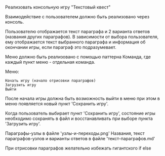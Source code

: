 Реализовать консольную игру "Текстовый квест"

Взаимодействие с пользователем должно быть реализовано через консоль.

Пользователю отображается текст параграфа и 2 варианта ответов (названия других параграфов). В зависимости от выбора пользователя, ему отображается текст выбранного параграфа и информация об окончании игры, если параграф это подразумевает.

Меню должно быть реализовано с помощью паттерна Команда, где каждый пункт меню - отдельная команда.

Меню:

    Начать игру (начало отрисовки параграфов)
    Загрузить игру
    Выйти

После начала игры должна быть возможность выйти в меню при этом в меню появляется новый пункт 'Сохранить игру'.

Когда пользователь выбирает пункт 'Сохранить игру', состояние игры необходимо сохранять в файл и восстанавливать при выборе пункта 'Загрузить игру'.

Параграфы-узлы в файле 'узлы-и-переходы.png' Названия, текст параграфов-узлов и варианты ответов в файле 'текст-параграфов.md'

При отрисовки параграфов желательно избежать гигантского if else
